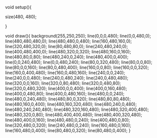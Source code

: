 void setup(){

size(480, 480);

}

void draw(){
background(255,250,250);
line(0,0,0,480);
line(0,0,480,0);
line(480,480,480,0);
line(480,480,0,480);
line(160,480,160,0);
line(320,480,320,0);
line(80,480,80,0);
line(240,480,240,0);
line(400,480,400,0);
line(480,320,0,320);
line(480,160,0,160);
line(480,80,0,80);
line(480,240,0,240);
line(480,400,0,400);
line(0,0,240,480);
line(0,0,480,240);
line(80,0,320,480);
line(80,0,0,80);
line(80,0,0,160);
line(80,0,480,400);
line(160,0,0,80);
line(160,0,0,320);
line(160,0,400,480);
line(160,0,480,160);
line(240,0,0,240);
line(240,0,0,480);
line(240,0,480,240);
line(240,0,480,480);
line(320,0,0,160);
line(320,0,80,480);
line(320,0,480,80);
line(320,0,480,320);
line(400,0,0,400);
line(400,0,160,480);
line(400,0,480,80);
line(400,0,480,160);
line(480,0,0,240);
line(480,0,240,480);
line(480,80,0,320);
line(480,80,80,480);
line(480,160,0,400);
line(480,160,320,480);
line(480,240,0,480);
line(480,240,240,480);
line(480,320,160,480);
line(480,320,400,480);
line(480,320,0,80);
line(480,400,400,480);
line(480,400,320,480);
line(480,400,0,160);
line(480,480,0,240);
line(400,480,0,80);
line(320,480,0,320);
line(240,480,0,240);
line(160,480,0,160);
line(160,480,0,400);
line(80,480,0,320);
line(80,480,0,400);
}
